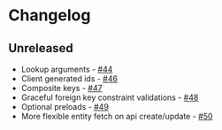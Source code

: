 # Changelog

## Unreleased

* Lookup arguments - [#44](https://github.com/Gravity-Core/graphism/pull/44) 
* Client generated ids - [#46](https://github.com/Gravity-Core/graphism/pull/46) 
* Composite keys - [#47](https://github.com/Gravity-Core/graphism/pull/47)
* Graceful foreign key constraint validations - [#48](https://github.com/Gravity-Core/graphism/pull/48)
* Optional preloads - [#49](https://github.com/Gravity-Core/graphism/pull/49)
* More flexible entity fetch on api create/update - [#50](https://github.com/Gravity-Core/graphism/pull/50)

